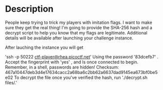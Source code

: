 # Description

People keep trying to trick my players with imitation flags. I want to make sure they get the real thing! I'm going to provide the SHA-256 hash and a decrypt script to help you know that my flags are legitimate.
Additional details will be available after launching your challenge instance.

After lauching the instance you will get 

'ssh -p 50222 ctf-player@rhea.picoctf.net'
Using the password '83dcefb7' . Accept the fingerprint with 'yes' , and ls once connected to begin. Remember, in a shell, passwords are hidden!
Checksum: 467a10447deb3d4e17634cacc2a68ba6c2bb62a6637dad9145ea673bf0be5e02
To decrypt the file once you've verified the hash, run './decrypt.sh files/<file>.'
